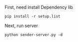 First, need install Dependency lib

```
pip install -r setup.list
```

Next, run server

```
python sender-server.py -d
```